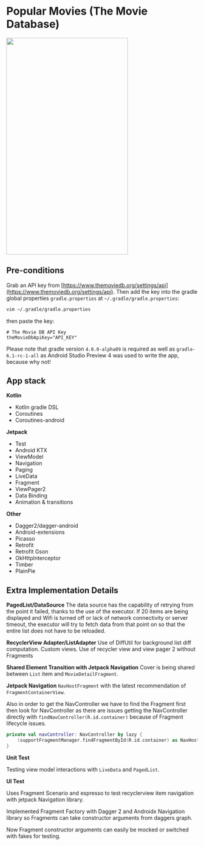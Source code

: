 # Popular Movies (The Movie Database)


<img src="https://user-images.githubusercontent.com/670685/73623045-734e2900-4633-11ea-8e3e-f689fcc764ff.gif" width="320" height="569" />

## Pre-conditions

Grab an API key from [https://www.themoviedb.org/settings/api](https://www.themoviedb.org/settings/api).
Then add the key into the gradle global properties `gradle.properties` at `~/.gradle/gradle.properties`:

```bash
vim ~/.gradle/gradle.properties
```

then paste the key:

```vim
# The Movie DB API Key
theMovieDbApiKey="API_KEY"
```

Please note that gradle version `4.0.0-alpha09` is required as well as `gradle-6.1-rc-1-all` as Android Studio Preview 4 was used to write the app, because why not! 

## App stack

**Kotlin**

* Kotlin gradle DSL
* Coroutines
* Coroutines-android

**Jetpack**

* Test
* Android KTX
* ViewModel
* Navigation
* Paging
* LiveData
* Fragment
* ViewPager2
* Data Binding
* Animation & transitions

**Other**

* Dagger2/dagger-android
* Android-extensions
* Picasso
* Retrofit
* Retrofit Gson
* OkHttpInterceptor
* Timber
* PlainPie

## Extra Implementation Details

**PagedList/DataSource**
The data source has the capability of retrying from the point it failed, thanks to the use of the executor.
If 20 items are being displayed and Wifi is turned off or lack of network connectivity or server timeout, the executor will try to fetch data from that point on so that the entire list does not have to be reloaded.

**RecyclerView Adapter/ListAdapter**
Use of DiffUtil for background list diff computation.
Custom views.
Use of recycler view and view pager 2 without Fragments

**Shared Element Transition with Jetpack Navigation**
Cover<ImageView> is being shared between `List` item and `MovieDetailFragment`.

**Jetpack Navigation**
`NavHostFragment` with the latest recommendation of `FragmentContainerView`.

Also in order to get the NavController we have to find the Fragment first then look for NavController as there are issues getting the NavController directly with `findNavController(R.id.container)` because of Fragment lifecycle issues.
```kotlin
private val navController: NavController by lazy {
    (supportFragmentManager.findFragmentById(R.id.container) as NavHostFragment).navController
}
```
**Unit Test**

Testing view model interactions with `LiveData` and `PagedList`.

**UI Test**

Uses Fragment Scenario and espresso to test recyclerview item navigation with jetpack Navigation library.

Implemented Fragment Factory with Dagger 2 and Androidx Navigation library so Fragments can take constructor arguments from daggers graph.

Now Fragment constructor arguments can easily be mocked or switched with fakes for testing. 
